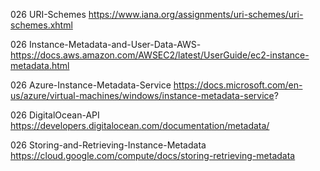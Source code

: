 

026 URI-Schemes
https://www.iana.org/assignments/uri-schemes/uri-schemes.xhtml

026 Instance-Metadata-and-User-Data-AWS-
https://docs.aws.amazon.com/AWSEC2/latest/UserGuide/ec2-instance-metadata.html

026 Azure-Instance-Metadata-Service
https://docs.microsoft.com/en-us/azure/virtual-machines/windows/instance-metadata-service?

026 DigitalOcean-API
https://developers.digitalocean.com/documentation/metadata/

026 Storing-and-Retrieving-Instance-Metadata
https://cloud.google.com/compute/docs/storing-retrieving-metadata